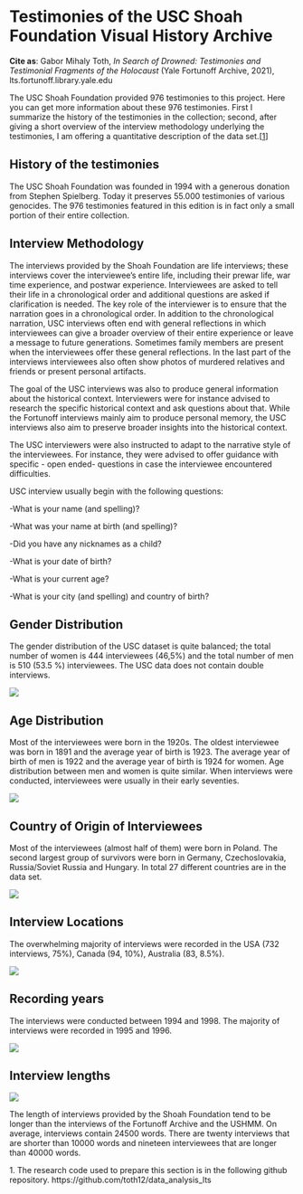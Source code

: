 # Testimonies of the USC Shoah Foundation Visual History Archive

<b>Cite as</b>: Gabor Mihaly Toth, <i>In Search of Drowned: Testimonies and Testimonial Fragments of the Holocaust</i> (Yale Fortunoff Archive, 2021), lts.fortunoff.library.yale.edu

The USC Shoah Foundation provided 976 testimonies to this project. Here you can get more information about these 976 testimonies. First I summarize the history of the testimonies in the collection; second, after giving a short overview of the interview methodology underlying the testimonies, I am offering a quantitative description of the data set.[[1](#fn-1)]


<h2>History of the testimonies</h2>

The USC Shoah Foundation was founded in 1994 with a generous donation from Stephen Spielberg. Today it preserves 55.000 testimonies of various genocides. The 976 testimonies featured in this edition is in fact only a small portion of their entire collection. 


<h2>Interview Methodology</h2>

The interviews provided by the Shoah Foundation are life interviews; these interviews cover the interviewee’s entire life, including their prewar life, war time experience, and postwar experience. Interviewees are asked to tell their life in a chronological order and additional questions are asked if clarification is needed. The key role of the interviewer is to ensure that the narration goes in a chronological order. In addition to the chronological narration, USC interviews often end with general reflections in which interviewees can give a broader overview of their entire experience or leave a message to future generations. Sometimes family members are present when the interviewees offer these general reflections. In the last part of the interviews interviewees also often show photos of murdered relatives and friends or present personal artifacts.

The goal of the USC interviews was also to produce general information about the historical context. Interviewers were for instance advised to research the specific historical context and ask questions about that. While the Fortunoff interviews mainly aim to produce personal memory, the USC interviews also aim to preserve broader insights into the historical context.

The USC interviewers were also instructed to adapt to the narrative style of the interviewees. For instance, they were advised to offer guidance with specific - open ended- questions in case the interviewee encountered difficulties. 

USC interview usually begin with the following questions:

-What is your name (and spelling)?

-What was your name at birth (and spelling)?

-Did you have any nicknames as a child?

-What is your date of birth?

-What is your current age?

-What is your city (and spelling) and country of birth?


<h2>Gender Distribution</h2>

The gender distribution of the USC dataset is quite balanced; the total number of women is 444 interviewees (46,5%) and the total number of men is 510 (53.5 %) interviewees. The USC data does not contain double interviews. 

![](ImagesMethodsDatasetDescription/percentage_women_men_USC.png)


<h2>Age Distribution</h2>

Most of the interviewees were born in the 1920s. The oldest interviewee was born in 1891 and the average year of birth is 1923. The average year of birth of men is 1922 and the average year of birth is 1924 for women. Age distribution between men and women is quite similar. When interviews were conducted, interviewees were usually in their early seventies.

![](ImagesMethodsDatasetDescription/year_of_birth_all_frequency_USC.png)

<h2>Country of Origin of Interviewees</h2>

Most of the interviewees (almost half of them) were born in Poland. The second largest group of survivors were born in Germany, Czechoslovakia, Russia/Soviet Russia and Hungary. In total 27 different countries are in the data set.

![](ImagesMethodsDatasetDescription/percentage_coutry_of_birth_locations_USC.png)

<h2>Interview Locations</h2>

The overwhelming majority of interviews were recorded in the USA (732 interviews, 75%), Canada (94, 10%), Australia (83, 8.5%).

![](ImagesMethodsDatasetDescription/percentage_interview_locations_USC.png)



<h2>Recording years</h2>

The interviews were conducted between 1994 and 1998. The majority of interviews were recorded in 1995 and 1996.

![](ImagesMethodsDatasetDescription/distribution_interview_years_USC.png)


<h2>Interview lengths</h2>

![](ImagesMethodsDatasetDescription/distribution_word_counts_USC.png)


The length of interviews provided by the Shoah Foundation tend to be longer than the interviews of the Fortunoff Archive and the USHMM. On average, interviews contain 24500 words. There are twenty interviews that are shorter than 10000 words and nineteen interviewees that are longer than 40000 words.

<p id="fn-1" class="footnote">1. The research code used to prepare this section is in the following github repository. https://github.com/toth12/data_analysis_lts</p>
